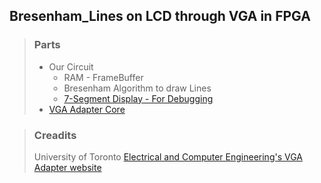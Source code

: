 ## Bresenham_Lines on LCD through VGA in FPGA

> ### Parts
> * Our Circuit
>   * RAM - FrameBuffer
>   * Bresenham Algorithm to draw Lines
>   * [7-Segment Display - For Debugging](https://github.com/fasih-ul-hassan/Bresenham_Lines_FPGA/blob/main/DE1_SOC/All_Modules/7_Segment_0_19.v)
> * [VGA Adapter Core](https://github.com/fasih-ul-hassan/Bresenham_Lines_FPGA/tree/main/DE1_SOC/All_Modules/vga_adapter)

> ### Creadits
>
> University of Toronto [Electrical and Computer Engineering's VGA Adapter website](https://www.eecg.utoronto.ca/~jayar/ece241_07F/vga/)
